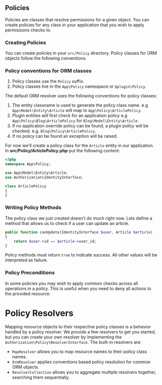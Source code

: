 ## Policies

Policies are classes that resolve permissions for a given object. You can create
policies for any class in your application that you wish to apply permissions
checks to.

### Creating Policies

You can create policies in your `src/Policy` directory. Policy classes for ORM
objects follow the following conventions.

### Policy conventions for ORM classes

1. Policy classes use the `Policy` suffix.
2. Policy classes live in the `App\Policy` namespace or `$plugin\Policy`.

The default ORM resolver uses the following conventions for policy classes:

1. The entity classname is used to generate the policy class name. e.g
   `App\Model\Entity\Article` will map to `App\Policy\ArticlePolicy`.
2. Plugin entities will first check for an application policy e.g
   `App\Policy\Blog\ArticlePolicy` for `Blog\Model\Entity\Article`.
3. If no application override policy can be found, a plugin policy will be
   checked. e.g. `Blog\Policy\ArticlePolicy`.
4. If no policy can be found an exception will be raised.

For now we'll create a policy class for the `Article` entity in our application.
In **src/Policy/ArticlePolicy.php** put the following content:

```php
<?php
namespace App\Policy;

use App\Model\Entity\Article;
use Authorization\IdentityInterface;

class ArticlePolicy
{
}
```

### Writing Policy Methods

The policy class we just created doesn't do much right now. Lets define a method
that allows us to check if a user can update an article.

```php
public function canUpdate(IdentityInterface $user, Article $article)
{
    return $user->id == $article->user_id;
}
```

Policy methods must return `true` to indicate success. All other values will be
interpreted as failure.

### Policy Preconditions

In some policies you may wish to apply common checks across all operations in
a policy. This is useful when you need to deny all actions to the provided
resource.


# Policy Resolvers

Mapping resource objects to their respective policy classes is a behavior
handled by a policy resolver. We provide a few resolvers to get you started, but
you can create your own resolver by implementing the
`Authorization\Policy\ResolverInterface`. The built-in resolvers are:

* `MapResolver` allows you to map resource names to their policy class names.
* `OrmResolver` applies conventions based policy resolution for common ORM
  objects.
* `ResolverCollection` allows you to aggregate multiple resolvers together,
  searching them sequentially.
